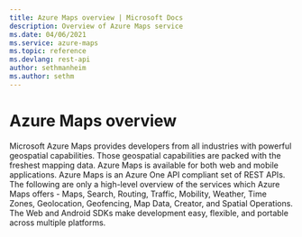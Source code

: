 ```yaml
---
title: Azure Maps overview | Microsoft Docs
description: Overview of Azure Maps service
ms.date: 04/06/2021
ms.service: azure-maps
ms.topic: reference
ms.devlang: rest-api
author: sethmanheim
ms.author: sethm
---
```


# Azure Maps overview

Microsoft Azure Maps provides developers from all industries with powerful geospatial capabilities. Those geospatial capabilities are packed with the freshest mapping data. Azure Maps is available for both web and mobile applications. Azure Maps is an Azure One API compliant set of REST APIs. The following are only a high-level overview of the services which Azure Maps offers - Maps, Search, Routing, Traffic, Mobility, Weather, Time Zones, Geolocation, Geofencing, Map Data, Creator, and Spatial Operations. The Web and Android SDKs make development easy, flexible, and portable across multiple platforms.
